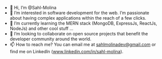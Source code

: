 - 👋 Hi, I’m @Sahl-Molina
- 👀 I’m interested in software development for the web. I’m passionate about having complex applications within the reach of a few clicks.
- 🌱 I’m currently learning the MERN stack (MongoDB, ExpressJs, ReactJs, NodeJs) and other cool stuff ...
- 💞️ I’m looking to collaborate on open source projects that benefit the developer community around the world.
- 📫 How to reach me? You can email me at sahlmolinadev@gmail.com
or find me on LinkedIn (www.linkedin.com/in/sahl-molina).

<!---
Sahl-Molina/Sahl-Molina is a ✨ special ✨ repository because its `README.md` (this file) appears on your GitHub profile.
You can click the Preview link to take a look at your changes.
--->
